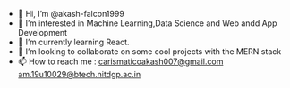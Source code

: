 - 👋 Hi, I’m @akash-falcon1999
- 👀 I’m interested in Machine Learning,Data Science and Web andd App Development
- 🌱 I’m currently learning React.
- 💞️ I’m looking to collaborate on some cool projects with the MERN stack
- 📫 How to reach me : carismaticoakash007@gmail.com
                        am.19u10029@btech.nitdgp.ac.in
<!---
akash-falcon1999/akash-falcon1999 is a ✨ special ✨ repository because its `README.md` (this file) appears on your GitHub profile.
You can click the Preview link to take a look at your changes.
--->
